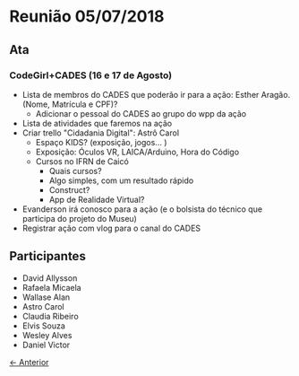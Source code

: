 # Reunião 05/07/2018

## Ata

### CodeGirl+CADES (16 e 17 de Agosto)

* Lista de membros do CADES que poderão ir para a ação: Esther Aragão. (Nome, Matrícula e CPF)?
  * Adicionar o pessoal do CADES ao grupo do wpp da ação
* Lista de atividades que faremos na ação
* Criar trello "Cidadania Digital": Astrô Carol
  * Espaço KIDS? (exposição, jogos... )
  * Exposição: Óculos VR, LAICA/Arduino, Hora do Código
  * Cursos no IFRN de Caicó
    * Quais cursos?
    * Algo simples, com um resultado rápido
    * Construct?
    * App de Realidade Virtual?
* Evanderson irá conosco para a ação (e o bolsista do técnico que participa do projeto do Museu)
* Registrar ação com vlog para o canal do CADES

## Participantes

* David Allysson
* Rafaela Micaela
* Wallase Alan
* Astro Carol
* Claudia Ribeiro
* Elvis Souza
* Wesley Alves
* Daniel Victor

[← Anterior](2018-07-02.md)
